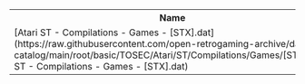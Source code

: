 <table>
<tr><th>Name</th><th>Size</th></tr>
<tr><td>[Atari ST - Compilations - Games - [STX].dat](https://raw.githubusercontent.com/open-retrogaming-archive/dat-catalog/main/root/basic/TOSEC/Atari/ST/Compilations/Games/[STX]/Atari ST - Compilations - Games - [STX].dat)</td><td>10785</td></tr>
</table>
